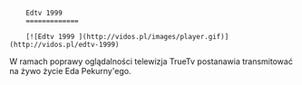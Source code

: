 
        Edtv 1999 
        =============
        
        [![Edtv 1999 ](http://vidos.pl/images/player.gif)](http://vidos.pl/edtv-1999)
        
        
 W ramach poprawy oglądalności telewizja TrueTv postanawia transmitować na żywo życie Eda Pekurny'ego.
    